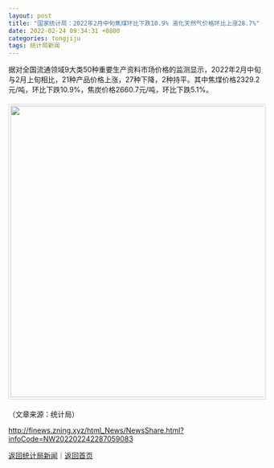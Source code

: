 ```yaml
---
layout: post
title: "国家统计局：2022年2月中旬焦煤环比下跌10.9% 液化天然气价格环比上涨28.7%"
date: 2022-02-24 09:34:31 +0800
categories: tongjiju
tags: 统计局新闻
---
```

<p>据对全国流通领域9大类50种重要生产资料市场价格的监测显示，2022年2月中旬与2月上旬相比，21种产品价格上涨，27种下降，2种持平。其中焦煤价格2329.2元/吨，环比下跌10.9%，焦炭价格2660.7元/吨，环比下跌5.1%。</p>
 <center><img src="https://dfscdn.dfcfw.com/download/D24621943995730856208_w934h1540.jpg" width="580" emheight="956" style="border:#d1d1d1 1px solid;padding:3px;margin:5px 0;" /></center><p class="em_media">（文章来源：统计局）</p>

<http://finews.zning.xyz/html_News/NewsShare.html?infoCode=NW202202242287059083>

[返回统计局新闻](//finews.withounder.com/category/tongjiju.html)｜[返回首页](//finews.withounder.com/)